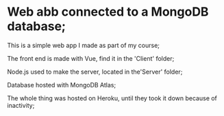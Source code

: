 # Web abb connected to a MongoDB database;

This is a simple web app I made as part of my course;

The front end is made with Vue, find it in the 'Client' folder;

Node.js used to make the server, located in the'Server' folder;

Database hosted with MongoDB Atlas;

The whole thing was hosted on Heroku, until they took it down because of inactivity;
